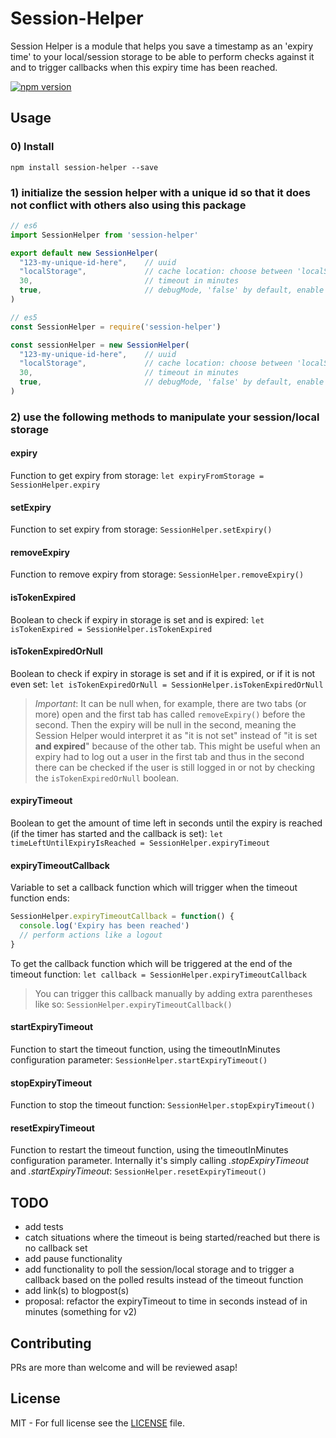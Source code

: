 # Session-Helper

Session Helper is a module that helps you save a timestamp as an 'expiry time' to your local/session storage to be able to perform checks against it and to trigger callbacks when this expiry time has been reached.

[![npm version](https://badge.fury.io/js/session-helper.svg)](https://badge.fury.io/js/session-helper)

## Usage

### 0) Install

`npm install session-helper --save`

### 1) initialize the session helper with a unique id so that it does not conflict with others also using this package

``` javascript
// es6
import SessionHelper from 'session-helper'

export default new SessionHelper(
  "123-my-unique-id-here",    // uuid
  "localStorage",             // cache location: choose between 'localStorage' or 'sessionStorage'
  30,                         // timeout in minutes
  true,                       // debugMode, 'false' by default, enable it to push log messages to console
)
```

``` javascript
// es5
const SessionHelper = require('session-helper')

const sessionHelper = new SessionHelper(
  "123-my-unique-id-here",    // uuid
  "localStorage",             // cache location: choose between 'localStorage' or 'sessionStorage'
  30,                         // timeout in minutes
  true,                       // debugMode, 'false' by default, enable it to push log messages to console
)
```


### 2) use the following methods to manipulate your session/local storage

#### expiry

Function to get expiry from storage:
  `let expiryFromStorage = SessionHelper.expiry`

#### setExpiry

Function to set expiry from storage:
  `SessionHelper.setExpiry()`

#### removeExpiry

Function to remove expiry from storage:
  `SessionHelper.removeExpiry()`

#### isTokenExpired

Boolean to check if expiry in storage is set and is expired:
  `let isTokenExpired = SessionHelper.isTokenExpired`

#### isTokenExpiredOrNull

Boolean to check if expiry in storage is set and if it is expired, or if it is not even set:
  `let isTokenExpiredOrNull = SessionHelper.isTokenExpiredOrNull`
> _Important_: It can be null when, for example, there are two tabs (or more) open and the first tab has called `removeExpiry()` before the second. Then the expiry will be null in the second, meaning the Session Helper would interpret it as "it is not set" instead of "it is set **and expired**" because of the other tab. This might be useful when an expiry had to log out a user in the first tab and thus in the second there can be checked if the user is still logged in or not by checking the `isTokenExpiredOrNull` boolean.

#### expiryTimeout

Boolean to get the amount of time left in seconds until the expiry is reached (if the timer has started and the callback is set):
  `let timeLeftUntilExpiryIsReached = SessionHelper.expiryTimeout`

#### expiryTimeoutCallback

Variable to set a callback function which will trigger when the timeout function ends:

  ``` javascript
  SessionHelper.expiryTimeoutCallback = function() {
    console.log('Expiry has been reached')
    // perform actions like a logout
  }
  ```

To get the callback function which will be triggered at the end of the timeout function:
  `let callback = SessionHelper.expiryTimeoutCallback`
  > You can trigger this callback manually by adding extra parentheses like so: `SessionHelper.expiryTimeoutCallback()`

#### startExpiryTimeout

Function to start the timeout function, using the timeoutInMinutes configuration parameter:
  `SessionHelper.startExpiryTimeout()`

#### stopExpiryTimeout

Function to stop the timeout function:
  `SessionHelper.stopExpiryTimeout()`

#### resetExpiryTimeout

Function to restart the timeout function, using the timeoutInMinutes configuration parameter. Internally it's simply calling _.stopExpiryTimeout_ and _.startExpiryTimeout_:
  `SessionHelper.resetExpiryTimeout()`

## TODO

* add tests
* catch situations where the timeout is being started/reached but there is no callback set
* add pause functionality
* add functionality to poll the session/local storage and to trigger a callback based on the polled results instead of the timeout function
* add link(s) to blogpost(s)
* proposal: refactor the expiryTimeout to time in seconds instead of in minutes (something for v2)

## Contributing

PRs are more than welcome and will be reviewed asap!

## License

MIT - For full license see the [LICENSE](./LICENSE) file.
